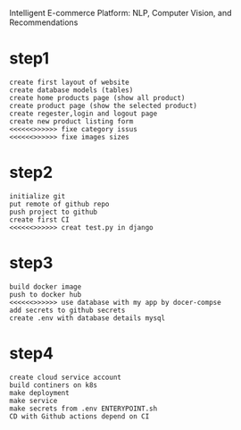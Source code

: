Intelligent E-commerce Platform: NLP, Computer Vision, and Recommendations

# step1
    create first layout of website
    create database models (tables)
    create home products page (show all product)
    create product page (show the selected product)
    create regester,login and logout page
    create new product listing form
    <<<<<<>>>>>> fixe category issus
    <<<<<<>>>>>> fixe images sizes

# step2
    initialize git
    put remote of github repo
    push project to github
    create first CI
    <<<<<<>>>>>> creat test.py in django

# step3

    build docker image
    push to docker hub
	<<<<<<>>>>>> use database with my app by docer-compse
    add secrets to github secrets
    create .env with database details mysql
    

# step4
    create cloud service account
    build continers on k8s
    make deployment
    make service 
    make secrets from .env ENTERYPOINT.sh
    CD with Github actions depend on CI



